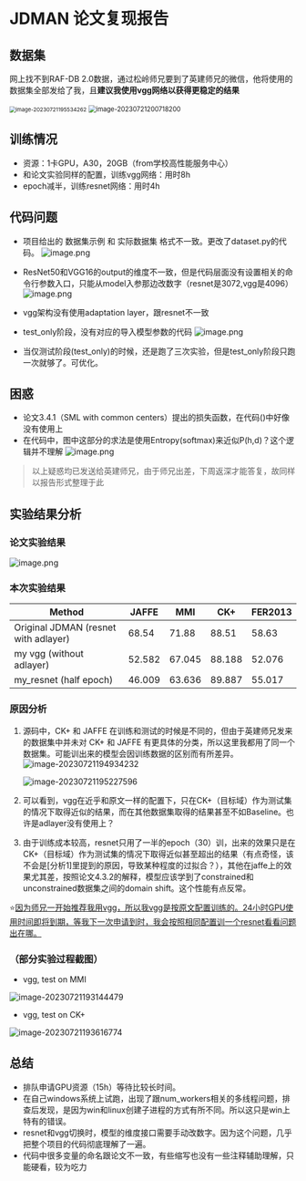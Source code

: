# JDMAN 论文复现报告

## 数据集

网上找不到RAF-DB 2.0数据，通过松岭师兄要到了英建师兄的微信，他将使用的数据集全部发给了我，且**建议我使用vgg网络以获得更稳定的结果**

<img src="https://siyuandemo.oss-cn-shenzhen.aliyuncs.com/img/202307211955292.png" alt="image-20230721195534262" style="zoom:67%;" />

<img src="https://siyuandemo.oss-cn-shenzhen.aliyuncs.com/img/202307212007231.png" alt="image-20230721200718200" style="zoom: 80%;" />

## 训练情况

- 资源：1卡GPU，A30，20GB（from学校高性能服务中心）
- 和论文实验同样的配置，训练vgg网络：用时8h
- epoch减半，训练resnet网络：用时4h

## 代码问题

- 项目给出的 数据集示例 和 实际数据集 格式不一致。更改了dataset.py的代码。
  ![image.png](https://siyuandemo.oss-cn-shenzhen.aliyuncs.com/img/202307211927807.png)


- ResNet50和VGG16的output的维度不一致，但是代码层面没有设置相关的命令行参数入口，只能从model入参那边改数字（resnet是3072,vgg是4096）
  ![image.png](https://siyuandemo.oss-cn-shenzhen.aliyuncs.com/img/202307211927884.png)

- vgg架构没有使用adaptation layer，跟resnet不一致
- test_only阶段，没有对应的导入模型参数的代码
  ![image.png](https://siyuandemo.oss-cn-shenzhen.aliyuncs.com/img/202307211927855.png)
- 当仅测试阶段(test_only)的时候，还是跑了三次实验，但是test_only阶段只跑一次就够了。可优化。


## 困惑

- 论文3.4.1（SML with common centers）提出的损失函数，在代码()中好像没有使用上
- 在代码中，图中这部分的求法是使用Entropy(softmax)来近似P(h,d)？这个逻辑并不理解
  ![image.png](https://siyuandemo.oss-cn-shenzhen.aliyuncs.com/img/202307211927831.png)

> 以上疑惑均已发送给英建师兄，由于师兄出差，下周返深才能答复，故同样以报告形式整理于此

## 实验结果分析

### 论文实验结果

![image.png](https://siyuandemo.oss-cn-shenzhen.aliyuncs.com/img/202307211927934.png)

### 本次实验结果

| Method                               | JAFFE  | MMI    | CK+    | FER2013 |
| ------------------------------------ | ------ | ------ | ------ | ------- |
| Original JDMAN (resnet with adlayer) | 68.54  | 71.88  | 88.51  | 58.63   |
| my vgg (without adlayer)             | 52.582 | 67.045 | 88.188 | 52.076  |
| my_resnet (half epoch)               | 46.009 | 63.636 | 89.887 | 55.017  |

### 原因分析

1. 源码中，CK+ 和 JAFFE 在训练和测试的时候是不同的，但由于英建师兄发来的数据集中并未对 CK+ 和 JAFFE 有更具体的分类，所以这里我都用了同一个数据集。可能训出来的模型会因训练数据的区别而有所差异。
	![image-20230721194934232](https://siyuandemo.oss-cn-shenzhen.aliyuncs.com/img/202307211949280.png)

	![image-20230721195227596](https://siyuandemo.oss-cn-shenzhen.aliyuncs.com/img/202307211952633.png)

2. 可以看到，vgg在近乎和原文一样的配置下，只在CK+（目标域）作为测试集的情况下取得近似的结果，而在其他数据集取得的结果甚至不如Baseline。也许是adlayer没有使用上？
3. 由于训练成本较高，resnet只用了一半的epoch（30）训，出来的效果只是在CK+（目标域）作为测试集的情况下取得近似甚至超出的结果（有点奇怪，该不会是[分析1]里提到的原因，导致某种程度的过拟合？），其他在jaffe上的效果尤其差，按照论文4.3.2的解释，模型应该学到了constrained和unconstrained数据集之间的domain shift。这个性能有点反常。

:star:<u>因为师兄一开始推荐我用vgg，所以我vgg是按原文配置训练的。24小时GPU使用时间即将到期，等我下一次申请到时，我会按照相同配置训一个resnet看看问题出在哪。</u>



### （部分实验过程截图）

- vgg, test on MMI

![image-20230721193144479](https://siyuandemo.oss-cn-shenzhen.aliyuncs.com/img/202307211931542.png)

- vgg, test on CK+

![image-20230721193616774](https://siyuandemo.oss-cn-shenzhen.aliyuncs.com/img/202307211936816.png)



## 总结

- 排队申请GPU资源（15h）等待比较长时间。
- 在自己windows系统上试跑，出现了跟num_workers相关的多线程问题，排查后发现，是因为win和linux创建子进程的方式有所不同。所以这只是win上特有的错误。
- resnet和vgg切换时，模型的维度接口需要手动改数字。因为这个问题，几乎把整个项目的代码彻底理解了一遍。
- 代码中很多变量的命名跟论文不一致，有些缩写也没有一些注释辅助理解，只能硬看，较为吃力
